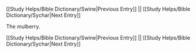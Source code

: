 [[Study Helps/Bible Dictionary/Swine|Previous Entry]]  ||  [[Study Helps/Bible Dictionary/Sychar|Next Entry]]

 The mulberry.

[[Study Helps/Bible Dictionary/Swine|Previous Entry]]  ||  [[Study Helps/Bible Dictionary/Sychar|Next Entry]]